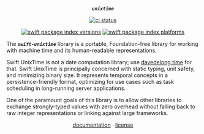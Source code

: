 <div align="center">

***`unixtime`***

[![ci status](https://github.com/tayloraswift/swift-unixtime/actions/workflows/ci.yml/badge.svg)](https://github.com/tayloraswift/swift-unixtime/actions/workflows/ci.yml)

[![swift package index versions](https://img.shields.io/endpoint?url=https%3A%2F%2Fswiftpackageindex.com%2Fapi%2Fpackages%2Ftayloraswift%2Fswift-unixtime%2Fbadge%3Ftype%3Dswift-versions)](https://swiftpackageindex.com/tayloraswift/swift-unixtime)
[![swift package index platforms](https://img.shields.io/endpoint?url=https%3A%2F%2Fswiftpackageindex.com%2Fapi%2Fpackages%2Ftayloraswift%2Fswift-unixtime%2Fbadge%3Ftype%3Dplatforms)](https://swiftpackageindex.com/tayloraswift/swift-unixtime)

</div>

The ***`swift-unixtime`*** library is a portable, Foundation-free library for working with machine time and its human-readable representations.

Swift UnixTime is not a date computation library; use [davedelong.time](https://github.com/davedelong/time) for that. Swift UnixTime is principally concerned with static typing, unit safety, and minimizing binary size. It represents temporal concepts in a persistence-friendly format, optimizing for use cases such as task scheduling in long-running server applications.

One of the paramount goals of this library is to allow other libraries to exchange strongly-typed values with zero overhead without falling back to raw integer representations or linking against large frameworks.

<div align="center">

[documentation](https://swiftinit.org/docs/swift-unixtime/unixtime) ·
[license](LICENSE)

</div>
